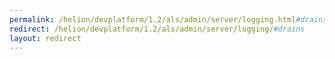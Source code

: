 ```yaml
---
permalink: /helion/devplatform/1.2/als/admin/server/logging.html#drains
redirect: /helion/devplatform/1.2/als/admin/server/logging/#drains
layout: redirect
---
```

<!--UNDER REVISION-->


<!--
Instructions:
permalink = The deprecated URL that you want to redirect to a new URL.
redirect  = The new URL.
Give your file the same name as the file that you are redirecting to.

Change UNDER REVISION as appropriate for your situation.

Remove the "publish:false" line from the header; it's only here to prevent this example from being built.
-->

